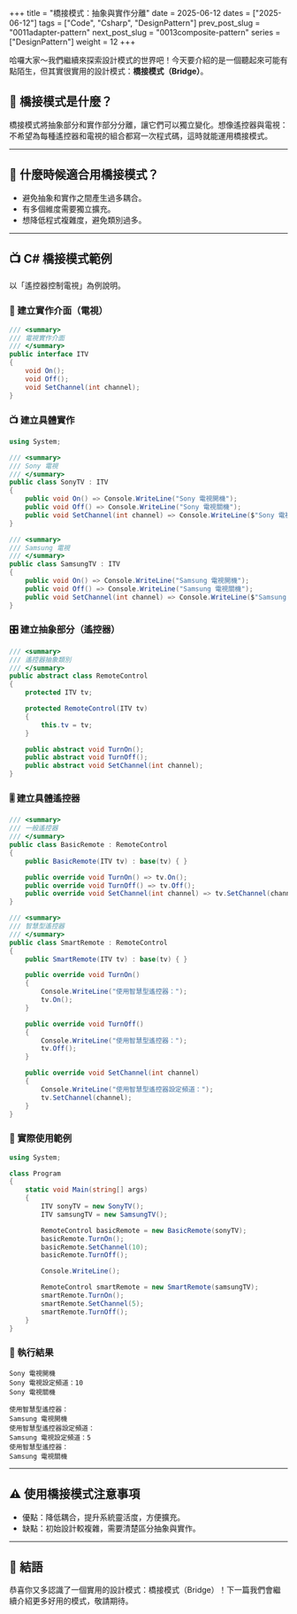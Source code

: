 +++
title = "橋接模式：抽象與實作分離"
date = 2025-06-12
dates = ["2025-06-12"]
tags = ["Code", "Csharp", "DesignPattern"]
prev_post_slug = "0011adapter-pattern"
next_post_slug = "0013composite-pattern"
series = ["DesignPattern"]
weight = 12
+++

哈囉大家～我們繼續來探索設計模式的世界吧！今天要介紹的是一個聽起來可能有點陌生，但其實很實用的設計模式：**橋接模式（Bridge）**。

## 🌟 橋接模式是什麼？

橋接模式將抽象部分和實作部分分離，讓它們可以獨立變化。想像遙控器與電視：不希望為每種遙控器和電視的組合都寫一次程式碼，這時就能運用橋接模式。

---

## 🤔 什麼時候適合用橋接模式？

- 避免抽象和實作之間產生過多耦合。
- 有多個維度需要獨立擴充。
- 想降低程式複雜度，避免類別過多。

---

## 📺 C# 橋接模式範例

以「遙控器控制電視」為例說明。

### 📡 建立實作介面（電視）

```csharp
/// <summary>
/// 電視實作介面
/// </summary>
public interface ITV
{
    void On();
    void Off();
    void SetChannel(int channel);
}
```

### 📺 建立具體實作

```csharp
using System;

/// <summary>
/// Sony 電視
/// </summary>
public class SonyTV : ITV
{
    public void On() => Console.WriteLine("Sony 電視開機");
    public void Off() => Console.WriteLine("Sony 電視關機");
    public void SetChannel(int channel) => Console.WriteLine($"Sony 電視設定頻道：{channel}");
}

/// <summary>
/// Samsung 電視
/// </summary>
public class SamsungTV : ITV
{
    public void On() => Console.WriteLine("Samsung 電視開機");
    public void Off() => Console.WriteLine("Samsung 電視關機");
    public void SetChannel(int channel) => Console.WriteLine($"Samsung 電視設定頻道：{channel}");
}
```

### 🎛️ 建立抽象部分（遙控器）

```csharp
/// <summary>
/// 遙控器抽象類別
/// </summary>
public abstract class RemoteControl
{
    protected ITV tv;

    protected RemoteControl(ITV tv)
    {
        this.tv = tv;
    }

    public abstract void TurnOn();
    public abstract void TurnOff();
    public abstract void SetChannel(int channel);
}
```

### 🎚️ 建立具體遙控器

```csharp
/// <summary>
/// 一般遙控器
/// </summary>
public class BasicRemote : RemoteControl
{
    public BasicRemote(ITV tv) : base(tv) { }

    public override void TurnOn() => tv.On();
    public override void TurnOff() => tv.Off();
    public override void SetChannel(int channel) => tv.SetChannel(channel);
}

/// <summary>
/// 智慧型遙控器
/// </summary>
public class SmartRemote : RemoteControl
{
    public SmartRemote(ITV tv) : base(tv) { }

    public override void TurnOn()
    {
        Console.WriteLine("使用智慧型遙控器：");
        tv.On();
    }

    public override void TurnOff()
    {
        Console.WriteLine("使用智慧型遙控器：");
        tv.Off();
    }

    public override void SetChannel(int channel)
    {
        Console.WriteLine("使用智慧型遙控器設定頻道：");
        tv.SetChannel(channel);
    }
}
```

### 🚀 實際使用範例

```csharp
using System;

class Program
{
    static void Main(string[] args)
    {
        ITV sonyTV = new SonyTV();
        ITV samsungTV = new SamsungTV();

        RemoteControl basicRemote = new BasicRemote(sonyTV);
        basicRemote.TurnOn();
        basicRemote.SetChannel(10);
        basicRemote.TurnOff();

        Console.WriteLine();

        RemoteControl smartRemote = new SmartRemote(samsungTV);
        smartRemote.TurnOn();
        smartRemote.SetChannel(5);
        smartRemote.TurnOff();
    }
}
```

### 🎯 執行結果

```
Sony 電視開機
Sony 電視設定頻道：10
Sony 電視關機

使用智慧型遙控器：
Samsung 電視開機
使用智慧型遙控器設定頻道：
Samsung 電視設定頻道：5
使用智慧型遙控器：
Samsung 電視關機
```

---

## ⚠️ 使用橋接模式注意事項

- 優點：降低耦合，提升系統靈活度，方便擴充。
- 缺點：初始設計較複雜，需要清楚區分抽象與實作。

---

## 🎉 結語

恭喜你又多認識了一個實用的設計模式：橋接模式（Bridge）！下一篇我們會繼續介紹更多好用的模式，敬請期待。
